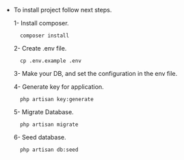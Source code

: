 * To install project follow next steps.
    
    1- Install composer.
    
        composer install 
   
    2- Create .env file.
    
        cp .env.example .env 
    
    3- Make your DB, and set the configuration in the env file.
    
    4- Generate key for application.
    
        php artisan key:generate 
    
    5- Migrate Database.
    
        php artisan migrate 
        
    6- Seed database.
   
        php artisan db:seed